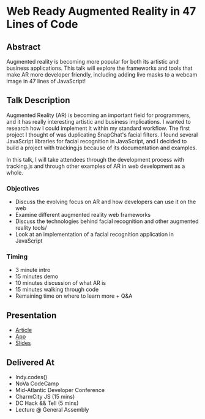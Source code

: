 # Web Ready Augmented Reality in 47 Lines of Code

## Abstract

Augmented reality is becoming more popular for both its artistic and business applications. This talk will explore the frameworks and tools that make AR more developer friendly, including adding live masks to a webcam image in 47 lines of JavaScript!

## Talk Description

Augmented Reality (AR) is becoming an important field for programmers, and it has really interesting artistic and business implications. I wanted to research how I could implement it within my standard workflow. The first project I thought of was duplicating SnapChat's facial filters. I found several JavaScript libraries for facial recognition in JavaScript, and I decided to build a project with tracking.js because of its documentation and examples.

In this talk, I will take attendees through the development process with tracking.js and through other examples of AR in web development as a whole.

### Objectives

* Discuss the evolving focus on AR and how developers can use it on the web
* Examine different augmented reality web frameworks
* Discuss the technologies behind facial recognition and other augmented reality tools/
* Look at an implementation of a facial recognition application in JavaScript

### Timing

* 3 minute intro 
* 15 minutes demo
* 10 minutes discussion of what AR is
* 15 minutes walking through code
* Remaining time on where to learn more + Q&A

## Presentation

* [Article](https://dev.to/aspittel/facial-recognition-in-javascript-using-trackingjs-3l7)
* [App](https://www.alispit.tel/tracking/)
* [Slides](https://www.alispit.tel/ar-javascript/#/intro)

## Delivered At

* Indy.codes()
* NoVa CodeCamp
* Mid-Atlantic Developer Conference
* CharmCity JS (15 mins)
* DC Hack && Tell (5 mins)
* Lecture @ General Assembly
